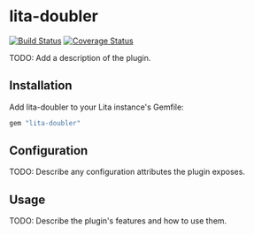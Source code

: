 # lita-doubler

[![Build Status](https://travis-ci.org/czycurefun/lita-doubler.png?branch=master)](https://travis-ci.org/czycurefun/lita-doubler)
[![Coverage Status](https://coveralls.io/repos/czycurefun/lita-doubler/badge.png)](https://coveralls.io/r/czycurefun/lita-doubler)

TODO: Add a description of the plugin.

## Installation

Add lita-doubler to your Lita instance's Gemfile:

``` ruby
gem "lita-doubler"
```

## Configuration

TODO: Describe any configuration attributes the plugin exposes.

## Usage

TODO: Describe the plugin's features and how to use them.
